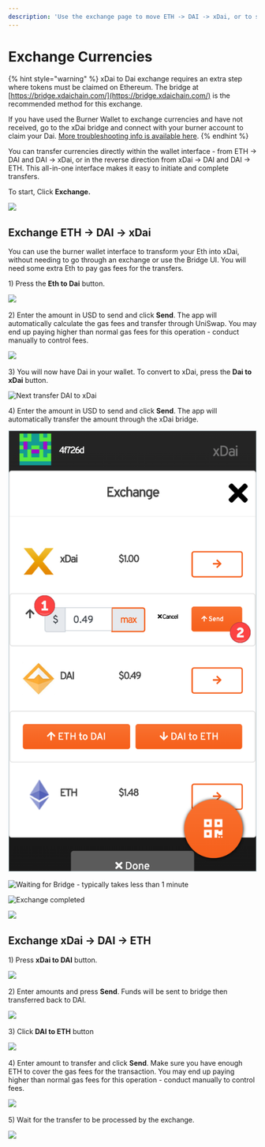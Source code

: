 ```yaml
---
description: 'Use the exchange page to move ETH -> DAI -> xDai, or to send ETH or DAI.'
---
```


# Exchange Currencies

{% hint style="warning" %}
 xDai to Dai exchange requires an extra step where tokens must be claimed on Ethereum. The bridge at [https://bridge.xdaichain.com/](https://bridge.xdaichain.com/) is the recommended method for this exchange.

If you have used the Burner Wallet to exchange currencies and have not received, go to the xDai bridge and connect with your burner account to claim your Dai. [More troubleshooting info is available here](../../../bridges/converting-xdai-via-bridge/troubleshooting.md).
{% endhint %}

You can transfer currencies directly within the wallet interface - from ETH -&gt; DAI and DAI -&gt; xDai, or in the reverse direction from xDai -&gt; DAI and DAI -&gt; ETH.  This all-in-one interface makes it easy to initiate and complete transfers.

To start, Click **Exchange.**

![](../../../../.gitbook/assets/bw-exchange1.png)

## Exchange ETH -&gt; DAI -&gt; xDai

You can use the burner wallet interface to transform your Eth into xDai, without needing to go through an exchange or use the Bridge UI. You will need some extra Eth to pay gas fees for the transfers.

1\) Press the **Eth to Dai** button.

![](../../../../.gitbook/assets/eth-dai-1.png)

2\) Enter the amount in USD to send and click **Send**. The app will automatically calculate the gas fees and transfer through UniSwap. You may end up paying higher than normal gas fees for this operation - conduct manually to control fees.

![](../../../../.gitbook/assets/amount-and-send1.png)

 3\) You will now have Dai in your wallet. To convert to xDai, press the **Dai to xDai** button.

![Next transfer DAI to xDai](../../../../.gitbook/assets/dai-to-xdai.png)

4\) Enter the amount in USD to send and click **Send**. The app will automatically transfer the amount through the xDai bridge.

![Enter amount and click Send](../../../../.gitbook/assets/amount-and-send%20%281%29%20%281%29%20%281%29%20%281%29%20%281%29.png)

![Waiting for Bridge - typically takes less than 1 minute](../../../../.gitbook/assets/wait-tfor-bridge.png)

![Exchange completed](../../../../.gitbook/assets/exchanged.png)



![](../../../../.gitbook/assets/bw-ex-1.png)

## Exchange xDai -&gt; DAI -&gt; ETH

1\) Press **xDai to DAI** button. 

![](../../../../.gitbook/assets/transfer-1.png)

2\) Enter amounts and press **Send**. Funds will be sent to bridge then transferred back to DAI.

![](../../../../.gitbook/assets/transfer-2.png)

3\) Click **DAI to ETH** button

![](../../../../.gitbook/assets/transfer-3.png)

4\) Enter amount to transfer and click **Send**. Make sure you have enough ETH to cover the gas fees for the transaction. You may end up paying higher than normal gas fees for this operation - conduct manually to control fees.

![](../../../../.gitbook/assets/transfer-4.png)

5\) Wait for the transfer to be processed by the exchange.

![](../../../../.gitbook/assets/transfer-5.png)

